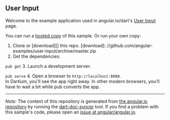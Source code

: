 

## User Input

Welcome to the example application used in angular.io/dart's
[User Input](https://angular.io/docs/dart/latest/guide/user-input.html) page.

You can run a [hosted copy](http://angular-examples.github.io/user-input) of this sample. Or run your own copy:

1. Clone or [download][] this repo.
   [download]: //github.com/angular-examples/user-input/archive/master.zip
2. Get the dependencies:

  `pub get`
3. Launch a development server:

  `pub serve`
4. Open a browser to `http://localhost:8080`.<br/>
  In Dartium, you'll see the app right away. In other modern browsers,
  you'll have to wait a bit while pub converts the app.



-------------------------------------------------------

*Note:* The content of this repository is generated from
[the angular.io repository](//github.com/angular/angular.io/tree/master/public/docs/_examples/user-input/dart) by running the
[dart-doc-syncer](//github.com/angular/dart-doc-syncer) tool.
If you find a problem with this sample's code, please open an
[issue at angular/angular.io](//github.com/angular/angular.io/issues/new?labels=dart,example&title=%5BDart%5D%5Bexample%5D%20guide/user-input%3A%20).
